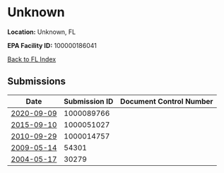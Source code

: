 # Unknown

**Location:** Unknown, FL

**EPA Facility ID:** 100000186041

[Back to FL Index](../../index.md)

## Submissions

| Date | Submission ID | Document Control Number |
|------|--------------|-------------------------|
| [2020-09-09](submissions/1000089766.md) | 1000089766 |  |
| [2015-09-10](submissions/1000051027.md) | 1000051027 |  |
| [2010-09-29](submissions/1000014757.md) | 1000014757 |  |
| [2009-05-14](submissions/54301.md) | 54301 |  |
| [2004-05-17](submissions/30279.md) | 30279 |  |
